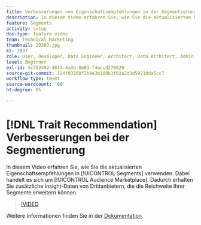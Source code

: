 ```yaml
---
title: Verbesserungen von Eigenschaftsempfehlungen in der Segmentierung
description: In diesem Video erfahren Sie, wie Sie die aktualisierten Empfehlungen für Eigenschaften in Segmenten verwenden, bei denen es sich um Audience Marketplace-Empfehlungen handelt. Gewinnen Sie zusätzliche insight in Drittanbieterdaten, die die Reichweite Ihrer Segmente erweitern können.
feature: Segments
activity: setup
doc-type: feature video
team: Technical Marketing
thumbnail: 29363.jpg
kt: 3937
role: User, Developer, Data Engineer, Architect, Data Architect, Admin, Leader
level: Beginner
exl-id: 4c792492-48f4-4a3d-8e83-f4eccd270629
source-git-commit: 124f03208f2b4e3b109b3f02a2d3d59210da5cc7
workflow-type: tm+mt
source-wordcount: '80'
ht-degree: 0%

---
```


# [!DNL Trait Recommendation] Verbesserungen bei der Segmentierung

In diesem Video erfahren Sie, wie Sie die aktualisierten Eigenschaftsempfehlungen in [!UICONTROL Segments] verwenden. Dabei handelt es sich um [!UICONTROL Audience Marketplace]. Dadurch erhalten Sie zusätzliche insight-Daten von Drittanbietern, die die Reichweite Ihrer Segmente erweitern können.

>[!VIDEO](https://video.tv.adobe.com/v/29363/?quality=12)

Weitere Informationen finden Sie in der [Dokumentation](https://experienceleague.adobe.com/docs/audience-manager/user-guide/features/segments/trait-recommendations.html?lang=de).
